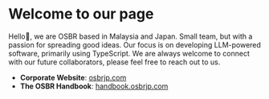 # Welcome to our page

Hello👋, we are OSBR based in Malaysia and Japan. Small team, but with a passion for spreading good ideas. Our focus is on developing LLM-powered software, primarily using TypeScript. We are always welcome to connect with our future collaborators, please feel free to reach out to us.

* **Corporate Website**: [osbrjp.com](https://www.osbrjp.com)
* **The OSBR Handbook**: [handbook.osbrjp.com](https://osbrjp.github.io/handbook/)
